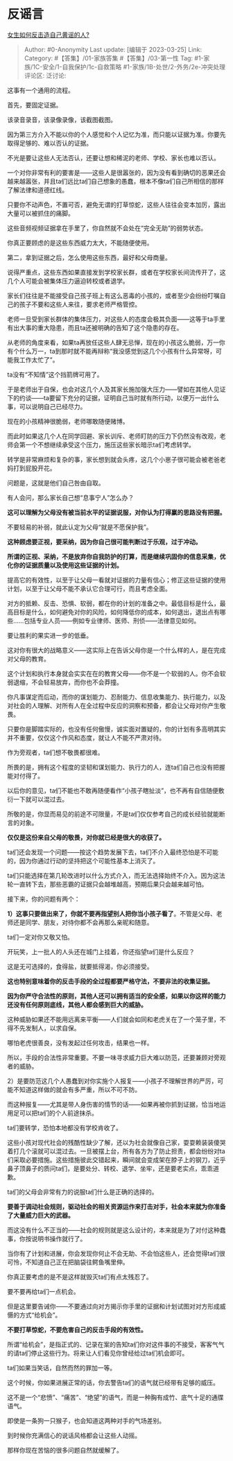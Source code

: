 # 反谣言
[女生如何反击造自己黄谣的人?](https://www.zhihu.com/question/586758086/answer/2949050211)

> Author: #0-Anonymity
> Last update: [编辑于 2023-03-25]
> Link:
> Category: #【答集】/01-家族答集 #【答集】/03-第一性 
> Tag: #1-家族/1C-安全/1-自我保护/1c-自救策略 #1-家族/1B-处世/2-外务/2e-冲突处理
> 评论区:
> 泛讨论:

这事有一个通用的流程。

首先，要固定证据。

该录音录音，该录像录像，该截图截图。

因为第三方介入不能以你的个人感觉和个人记忆为准，而只能以证据为准。你要先取得足够的、难以否认的证据。

不光是要让这些人无法否认，还要让想和稀泥的老师、学校、家长也难以否认。

一个对你非常有利的要害是——这些人是很嚣张的，因为没有看到确切的恶果还会越来越嚣张，并且ta们远比ta们自己想象的愚蠢，根本不像ta们自己所相信的那样了解法律和道德红线。

只要你不动声色，不置可否，避免无谓的打草惊蛇，这些人往往会变本加厉，露出大量可以被抓住的痛脚。

这些音频视频证据拿在手里了，你自然就不会处在“完全无助”的弱势状态。

你真正要顾虑的是这些东西威力太大，不能随便使用。

第二，拿到证据之后，怎么使用这些东西，最好和父母商量。

说得严重点，这些东西如果直接发到学校家长群，或者在学校家长间流传开了，这几个人可能会被集体压力逼迫转校或者退学。

家长们往往是不能接受自己孩子班上有这么恶毒的小孩的，或者至少会纷纷叮嘱自己的孩子不要和这些人来往，要求老师严格管控。

老师一旦受到家长群体的集体压力，对这些人的态度会极其负面——这等于ta手里有出大事的重大隐患，而且ta还被明确的告知了这个隐患的存在。

从老师的角度来看，如果ta再放任这些人肆无忌惮，现在的小孩这么脆弱，万一你有个什么万一，ta到那时就不能再辩称“我没感觉到这几个小孩有什么异常呀，可能我工作太忙了”。

ta没有“不知情”这个挡箭牌可用了。

于是老师出于自保，也会对这几个人及其家长施加强大压力——譬如在其他人见证下的约谈——ta要留下充分的证据，证明自己当时就有所行动，以便万一出什么事，可以说明自己已经尽力。

现在的小孩精神很脆弱，老师哪敢随便赌博。

而此时如果这几个人在同学回避、家长训斥、老师盯防的压力下仍然没有改观，老师会第一个不想继续承受这个压力，施压这些家长暗示ta们考虑转学。

转学是非常麻烦和复杂的事，家长想到就会头疼，这几个小崽子很可能会被老爸老妈打到屁股开花。

问题是，这就是他们自己咎由自取。

有人会问，那么家长自己想“息事宁人”怎么办？

**这可以理解为父母没有被当前水平的证据说服，对你认为打得赢的思路没有把握。**

不要轻易的补弱，就此认定为父母“就是不愿保护我”。

**这种顾虑要正视，要采纳，因为你自己很可能判断过于乐观，过于冲动。**

**所谓的正视、采纳，不是放弃你自我防护的打算，而是继续巩固你的信息采集，优化你的证据质量以及使用这些证据的计划。**

提高它的有效性，以至于让父母一看就对证据的力量有信心；修正这些证据的使用计划，以至于让父母不能不承认它合理可行，而且考虑全面。

对方的抵赖、反击、恐惧、软弱，都在你的计划的准备之中。最低目标是什么，最高目标是什么，如何避免对你的风险，如何降低你的成本，如何退出，退出点有哪些……包括专业人员——例如专业律师、医师、刑侦——法律意见如何。

要让胜利的果实进一步的低垂。

这对你有很大的战略意义——这实际上在告诉父母你是一个什么样的人，是在完成对父母的教育。

这个计划和执行本身就会实实在在的教育父母——你不是一个软弱的人。你不会软弱退缩，不会轻易放弃，而你也不会莽撞。

你凡事谋定而后动，而你的谋划能力、忍耐能力、信息收集能力、执行能力，以及对社会的人理解、对所有人在全过程中反应的洞察和预备，都会让父母对你产生敬畏。

只要你是脚踏实际的，也没有任何傲慢，诚实面对置疑的，你的计划有多高明其实并不重要，仅仅这个作风和态度，就让人不能不严肃对待。

作为旁观者，ta们想不敬畏都很难。

所畏的是，拥有这个程度的坚韧和谋划能力、执行力的人，连ta们自己也没有把握能对付得了。

以后你的意见，ta们不能也不敢再随便看作“小孩子瞎扯淡”，也不再有自信随便敷衍一下就可以混过去。

所敬的是，你显而易见的前途不可限量，不是ta们仅仅参考自己的成长经验就能断言的对象。

**仅仅是这份来自父母的敬畏，对你就已经是很大的收获了。**

ta们还会发现一个问题——按这个趋势发展下去，ta们不介入最终恐怕是不可能的，因为你通过行动的坚持把这个可能性基本上消灭了。

ta们只能选择在第几轮改进时以什么方式介入，而无法选择始终不介入。因为这法轮一直转下去，那些恶霸的证据只会越堆越高，预期后果只会越来越可怕。

接下来，你的问题有两个：

**1）这事只要做出来了，你就不要再指望别人把你当小孩子看了**。不管是父母、老师还是同学、朋友，对待你都不会再那么亲昵和随意。

ta们一定对你又敬又怕。

开玩笑，上一批人的人头还在城门上挂着，你还指望ta们是什么反应？

这是无可选择的，食得盐，就要抵得渴，你必须接受。

**这也特别意味着你的反击手段的全过程都要严格守法，不要非法的收集证据。**

**因为你严守合法性的原则，其他人还可以拥有适当的安全感，如果以你这样的能力还没有任何原则底线，其他人都会感到巨大的威胁。**

这种威胁如果还不能用远离来平衡——人们就会如同和老虎关在了一个笼子里，不得不先发制人，以求自保。

哪怕老虎很善良，没有发起过任何攻击，结果也一样。

所以，手段的合法性非常重要。不要一味寻求威力巨大难以防范，还要兼顾对旁观者的威胁。

2）是要防范这几个人愚蠢到对你实施个人报复——小孩子不理解世界的严厉，可能不知道这样做的就会有多严重，所以不可不防。

而这种报复——尤其是带人身伤害的情节的话——如果再被你抓到证据，恰当地运用足可以把ta们的个人前途抹杀。

ta们要转学，恐怕本地都没有学校肯收了。

这些小孩对现代社会的残酷性缺少了解，还以为社会就像自己家，耍耍赖装装傻哭着打几个滚就可以混过去。一旦被摆上台，所有各方为了防止担责，都会纷纷对ta们采取必要措施。这些措施彼此交错起来，瞬间就会变成架在脖子上的钢刀，近乎鼻子顶鼻子的质问ta们，是要处分、转校、退学、坐牢，还是要老实点，乖乖道歉。

ta们的父母会非常有力的说服ta们什么是正确的选择的。

**要善于调动社会规则，驱动社会的相关资源运作来打击对手，社会本来就为你准备了大量威力巨大的武器。**

而这没有什么不正当的——社会的规则就是这么设计的，本来就是为了对付这种蠢事，你按说明书操作就行了。

当你有了计划和进展，你会发现你何止不会无助、不会怕这些人，还会觉得ta们很可怜，不知道自己正在把脑袋往鳄鱼嘴里伸。

你真正要考虑的是不是这样就毁灭ta们有点太残忍了。

要不要再给ta们一点机会。

但是这里要告诫你——不要通过向对方揭示你手里的证据和计划试图对对方形成威慑的方式“给机会”。

**不要打草惊蛇，不要危害自己的反击手段的有效性。**

所谓“给机会”，是指正式的、记录在案的告知ta们你对这件事的不接受，客客气气的请ta们停止这些行为。将来让人们看见你曾经给过ta们机会即可。

ta们如果当笑话，自然而然的罪加一等。

这个时候，你如果进展正常的话，你去警告ta们的语气就已经带有足够的威压。

这不是一个“悲愤”、“痛苦”、“绝望”的语气，而是一种胸有成竹、底气十足的通牒语气。

即使是一条狗一只猴子，也会知道这两种对手的气场差别。

到时候你充满信心的说话风格都会让这些人动摇。

那样你现在苦恼的很多问题自然就缓解了。
